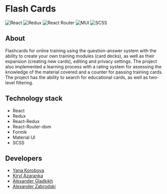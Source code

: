 # Flash Cards

![React](https://img.shields.io/badge/react-%2320232a.svg?style=for-the-badge&logo=react&logoColor=%2361DAFB)
![Redux](https://img.shields.io/badge/redux-%23593d88.svg?style=for-the-badge&logo=redux&logoColor=white)
![React Router](https://img.shields.io/badge/React_Router-CA4245?style=for-the-badge&logo=react-router&logoColor=white)
![MUI](https://img.shields.io/badge/MUI-%230081CB.svg?style=for-the-badge&logo=mui&logoColor=white)
![SCSS](https://img.shields.io/badge/Sass-CC6699?style=for-the-badge&logo=sass&logoColor=white)

## About
Flashcards for online training using the question-answer system with the ability to create your own training modules (card decks), as well as their expansion (creating new cards), editing and privacy settings. The project also implemented a learning process with a rating system for assessing the knowledge of the material covered and a counter for passing training cards. The project has the ability to search for educational cards, as well as two-level filtering.

## Technology stack
- React
- Redux
- React-Redux
- React-Router-dom
- Formik
- Material UI
- SCSS

## Developers
- [Yana Korobova](https://github.com/yanakorobova)
- [Kiryl Azaranka](https://github.com/Raykar-jr)
- [Alexander Gladkikh](https://github.com/Alexander-Gladkikh)
- [Alexander Zabrodski](https://github.com/AleksanderZabrodski09)



